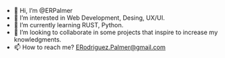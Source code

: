 - 👋 Hi, I’m @ERPalmer
- 👀 I’m interested in Web Development, Desing, UX/UI.
- 🌱 I’m currently learning RUST, Python.
- 💞️ I’m looking to collaborate in some projects that inspire to increase my knowledgments.
- 📫 How to reach me? ERodriguez.Palmer@gmail.com

<!---
ERPalmer/ERPalmer is a ✨ special ✨ repository because its `README.md` (this file) appears on your GitHub profile.
You can click the Preview link to take a look at your changes.
--->

